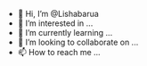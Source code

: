 - 👋 Hi, I’m @Lishabarua
- 👀 I’m interested in ...
- 🌱 I’m currently learning ...
- 💞️ I’m looking to collaborate on ...
- 📫 How to reach me ...

<!---
Lishabarua/Lishabarua is a ✨ special ✨ repository because its `README.md` (this file) appears on your GitHub profile.
You can click the Preview link to take a look at your changes.
--->
